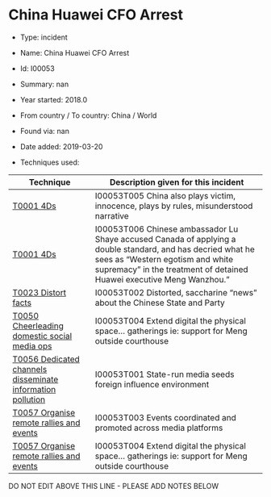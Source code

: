 # China Huawei CFO Arrest

* Type: incident

* Name: China Huawei CFO Arrest

* Id: I00053

* Summary: nan

* Year started: 2018.0

* From country / To country: China / World

* Found via: nan

* Date added: 2019-03-20

* Techniques used: 

| Technique | Description given for this incident |
| --------- | ------------------------- |
| [T0001 4Ds](../techniques/T0001.md) | I00053T005 China also plays victim, innocence, plays by rules, misunderstood narrative |
| [T0001 4Ds](../techniques/T0001.md) | I00053T006 Chinese ambassador Lu Shaye accused Canada of applying a double standard, and has decried what he sees as “Western egotism and white supremacy” in the treatment of detained Huawei executive Meng Wanzhou.”  |
| [T0023 Distort facts](../techniques/T0023.md) | I00053T002 Distorted, saccharine “news” about the Chinese State and Party |
| [T0050 Cheerleading domestic social media ops](../techniques/T0050.md) | I00053T004 Extend digital the physical space… gatherings ie: support for Meng outside courthouse |
| [T0056 Dedicated channels disseminate information pollution](../techniques/T0056.md) | I00053T001 State-run media seeds foreign influence environment |
| [T0057 Organise remote rallies and events](../techniques/T0057.md) | I00053T003 Events coordinated and promoted across media platforms |
| [T0057 Organise remote rallies and events](../techniques/T0057.md) | I00053T004 Extend digital the physical space… gatherings ie: support for Meng outside courthouse |

DO NOT EDIT ABOVE THIS LINE - PLEASE ADD NOTES BELOW